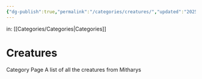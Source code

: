 ```yaml
---
{"dg-publish":true,"permalink":"/categories/creatures/","updated":"2025-02-16T14:44:31.909-05:00"}
---
```


in: [[Categories/Categories\|Categories]]
# Creatures
Category Page
A list of all the creatures from Mitharys